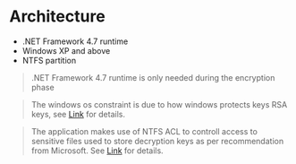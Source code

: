 # Architecture
- .NET Framework 4.7 runtime
- Windows XP and above
- NTFS partition 

>.NET Framework 4.7 runtime is only needed during the encryption phase

>The windows os constraint is due to how windows protects keys RSA keys, see [Link](https://msdn.microsoft.com/library/9a179f38-8fb7-4442-964c-fb7b9f39f5b9) for details. 

>The application makes use of NTFS ACL to controll access to sensitive files used to store decryption keys as per recommendation from Microsoft. See [Link](https://msdn.microsoft.com/en-gb/library/windows/desktop/aa374872(v=vs.85).aspx) for details.
 
